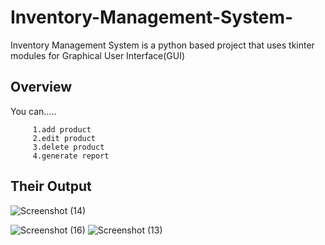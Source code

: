 # Inventory-Management-System-
 Inventory Management System is a python based project that uses tkinter modules for Graphical User Interface(GUI)

## Overview
 You can.....
 
         1.add product
         2.edit product
         3.delete product
         4.generate report

## Their Output

   ![Screenshot (14)](https://github.com/user-attachments/assets/feb30613-8e50-4c84-8741-a4bf89654ed9)

 ![Screenshot (16)](https://github.com/user-attachments/assets/5855b427-1588-4ade-a6cd-058137d3ae60)
![Screenshot (13)](https://github.com/user-attachments/assets/662ec0e9-086b-42ef-bae1-2c8597bb2bc8)
